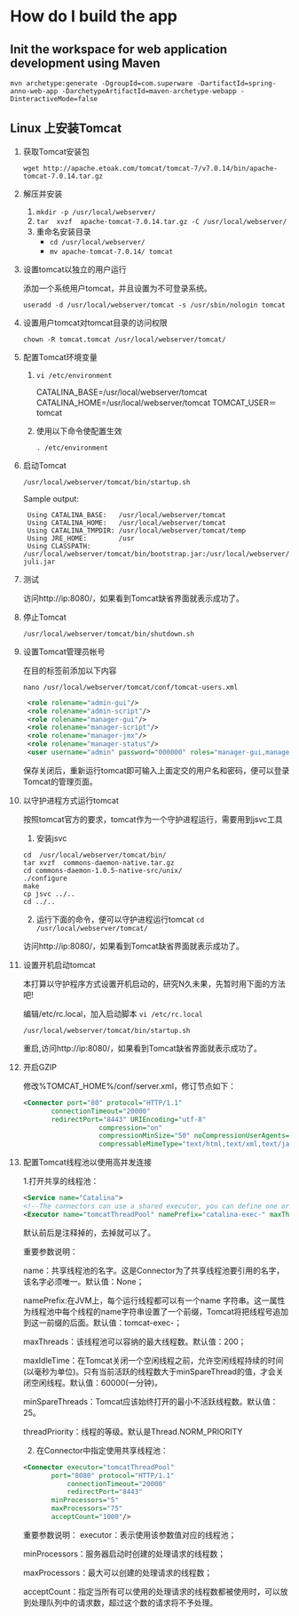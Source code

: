 # How do I build the app

## Init the workspace for web application development using Maven

`mvn archetype:generate -DgroupId=com.superware -DartifactId=spring-anno-web-app -DarchetypeArtifactId=maven-archetype-webapp -DinteractiveMode=false`

## Linux 上安装Tomcat

1. 获取Tomcat安装包

   `wget http://apache.etoak.com/tomcat/tomcat-7/v7.0.14/bin/apache-tomcat-7.0.14.tar.gz`

2. 解压并安装
   1. `mkdir -p /usr/local/webserver/`
   2. `tar  xvzf  apache-tomcat-7.0.14.tar.gz -C /usr/local/webserver/`
   3. 重命名安装目录
      * `cd /usr/local/webserver/`
      * `mv apache-tomcat-7.0.14/ tomcat`

3. 设置tomcat以独立的用户运行

   添加一个系统用户tomcat，并且设置为不可登录系统。

   `useradd -d /usr/local/webserver/tomcat -s /usr/sbin/nologin tomcat`

4. 设置用户tomcat对tomcat目录的访问权限

   `chown -R tomcat.tomcat /usr/local/webserver/tomcat/`

5. 配置Tomcat环境变量
   1. `vi /etc/environment`

      CATALINA_BASE=/usr/local/webserver/tomcat
      CATALINA_HOME=/usr/local/webserver/tomcat
      TOMCAT_USER＝tomcat

   2. 使用以下命令使配置生效

      `. /etc/environment`

6. 启动Tomcat

   `/usr/local/webserver/tomcat/bin/startup.sh`

   Sample output:
   ```
    Using CATALINA_BASE:   /usr/local/webserver/tomcat
    Using CATALINA_HOME:   /usr/local/webserver/tomcat
    Using CATALINA_TMPDIR: /usr/local/webserver/tomcat/temp
    Using JRE_HOME:        /usr
    Using CLASSPATH:       /usr/local/webserver/tomcat/bin/bootstrap.jar:/usr/local/webserver/tomcat/bin/tomcat-juli.jar
   ```
   
7. 测试

   访问http&#58;//ip:8080/，如果看到Tomcat缺省界面就表示成功了。

8. 停止Tomcat

   `/usr/local/webserver/tomcat/bin/shutdown.sh`

9. 设置Tomcat管理员帐号

   在目的标签前添加以下内容

   `nano /usr/local/webserver/tomcat/conf/tomcat-users.xml`

   ```xml
    <role rolename="admin-gui"/>
    <role rolename="admin-script"/>
    <role rolename="manager-gui"/>
    <role rolename="manager-script"/>
    <role rolename="manager-jmx"/>
    <role rolename="manager-status"/>
    <user username="admin" password="000000" roles="manager-gui,manager-script,manager-jmx,manager-status,admin-script,admin-gui"/>
   ```
   
   保存关闭后，重新运行tomcat即可输入上面定交的用户名和密码，便可以登录Tomcat的管理页面。

10. 以守护进程方式运行tomcat

    按照tomcat官方的要求，tomcat作为一个守护进程运行，需要用到jsvc工具

    1. 安装jsvc

    ```
    cd  /usr/local/webserver/tomcat/bin/
    tar xvzf  commons-daemon-native.tar.gz
    cd commons-daemon-1.0.5-native-src/unix/
    ./configure
    make
    cp jsvc ../..
    cd ../..
    ```

    2. 运行下面的命令，便可以守护进程运行tomcat
    `cd  /usr/local/webserver/tomcat/`

    访问http&#58;//ip:8080/，如果看到Tomcat缺省界面就表示成功了。

11. 设置开机启动tomcat

    本打算以守护程序方式设置开机启动的，研究N久未果，先暂时用下面的方法吧!

    编辑/etc/rc.local，加入启动脚本
    `vi /etc/rc.local`

    `/usr/local/webserver/tomcat/bin/startup.sh`

    重启,访问http&#58;//ip:8080/，如果看到Tomcat缺省界面就表示成功了。

12. 开启GZIP

    修改%TOMCAT_HOME%/conf/server.xml，修订节点如下：
    ```xml
    <Connector port="80" protocol="HTTP/1.1"
           connectionTimeout="20000"
           redirectPort="8443" URIEncoding="utf-8"
                       compression="on"
                       compressionMinSize="50" noCompressionUserAgents="gozilla, traviata"
                       compressableMimeType="text/html,text/xml,text/javascript,text/css,text/plain" />
    ```

13. 配置Tomcat线程池以使用高并发连接

    1.打开共享的线程池：
    
    ```xml
    <Service name="Catalina">
    <!--The connectors can use a shared executor, you can define one or more named thread pools-->
    <Executor name="tomcatThreadPool" namePrefix="catalina-exec-" maxThreads="1000" minSpareThreads="50" maxIdleTime="600000"/>
    ```

    默认前后是注释<!-- -->掉的，去掉就可以了。

    重要参数说明：

    name：共享线程池的名字。这是Connector为了共享线程池要引用的名字，该名字必须唯一。默认值：None；

    namePrefix:在JVM上，每个运行线程都可以有一个name 字符串。这一属性为线程池中每个线程的name字符串设置了一个前缀，Tomcat将把线程号追加到这一前缀的后面。默认值：tomcat-exec-；

    maxThreads：该线程池可以容纳的最大线程数。默认值：200；

    maxIdleTime：在Tomcat关闭一个空闲线程之前，允许空闲线程持续的时间(以毫秒为单位)。只有当前活跃的线程数大于minSpareThread的值，才会关闭空闲线程。默认值：60000(一分钟)。

    minSpareThreads：Tomcat应该始终打开的最小不活跃线程数。默认值：25。

    threadPriority：线程的等级。默认是Thread.NORM_PRIORITY

    2. 在Connector中指定使用共享线程池：

    ```xml
    <Connector executor="tomcatThreadPool"
           port="8080" protocol="HTTP/1.1"
               connectionTimeout="20000"
               redirectPort="8443" 
           minProcessors="5"
           maxProcessors="75"
           acceptCount="1000"/>
    ```

    重要参数说明：
    executor：表示使用该参数值对应的线程池；

    minProcessors：服务器启动时创建的处理请求的线程数；

    maxProcessors：最大可以创建的处理请求的线程数；

    acceptCount：指定当所有可以使用的处理请求的线程数都被使用时，可以放到处理队列中的请求数，超过这个数的请求将不予处理。
